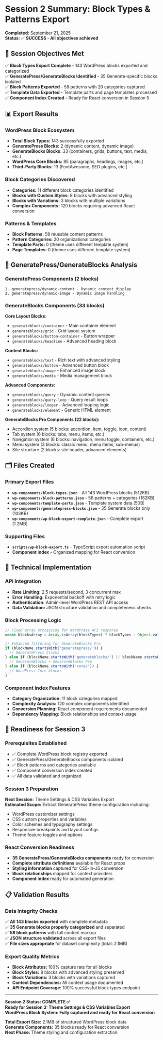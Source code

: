 # Session 2 Summary: Block Types & Patterns Export

**Completed:** September 21, 2025  
**Status:** ✅ **SUCCESS - All objectives achieved**

## 🎯 Session Objectives Met

✅ **Block Types Export Complete** - 143 WordPress blocks exported and categorized  
✅ **GeneratePress/GenerateBlocks Identified** - 35 Generate-specific blocks isolated  
✅ **Block Patterns Exported** - 58 patterns with 20 categories captured  
✅ **Template Data Exported** - Template parts and page templates processed  
✅ **Component Index Created** - Ready for React conversion in Session 5  

## 📊 Export Results

### WordPress Block Ecosystem
- **Total Block Types:** 143 successfully exported
- **GeneratePress Blocks:** 2 (dynamic content, dynamic image)
- **GenerateBlocks Blocks:** 33 (containers, grids, buttons, text, media, etc.)
- **WordPress Core Blocks:** 95 (paragraphs, headings, images, etc.)
- **Third-Party Blocks:** 13 (FontAwesome, SEO plugins, etc.)

### Block Categories Discovered
- **Categories:** 11 different block categories identified
- **Blocks with Custom Styles:** 8 blocks with advanced styling
- **Blocks with Variations:** 3 blocks with multiple variations
- **Complex Components:** 120 blocks requiring advanced React conversion

### Patterns & Templates
- **Block Patterns:** 58 reusable content patterns
- **Pattern Categories:** 20 organizational categories
- **Template Parts:** 0 (theme uses different template system)
- **Page Templates:** 0 (theme uses different template system)

## 🎨 GeneratePress/GenerateBlocks Analysis

### GeneratePress Components (2 blocks)
```
1. generatepress/dynamic-content - Dynamic content display
2. generatepress/dynamic-image - Dynamic image handling
```

### GenerateBlocks Components (33 blocks)
**Core Layout Blocks:**
- `generateblocks/container` - Main container element
- `generateblocks/grid` - Grid layout system
- `generateblocks/button-container` - Button wrapper
- `generateblocks/headline` - Advanced heading block

**Content Blocks:**
- `generateblocks/text` - Rich text with advanced styling
- `generateblocks/button` - Advanced button block
- `generateblocks/image` - Enhanced image block
- `generateblocks/media` - Media management block

**Advanced Components:**
- `generateblocks/query` - Dynamic content queries
- `generateblocks/query-loop` - Query result loops
- `generateblocks/looper` - Advanced looping logic
- `generateblocks/element` - Generic HTML element

**GenerateBlocks Pro Components (22 blocks):**
- Accordion system (5 blocks: accordion, item, toggle, icon, content)
- Tab system (6 blocks: tabs, menu, items, etc.)
- Navigation system (6 blocks: navigation, menu toggle, containers, etc.)
- Menu system (3 blocks: classic menu, menu items, sub-menus)
- Site structure (2 blocks: site header, advanced elements)

## 🗂️ Files Created

### Primary Export Files
- **`wp-components/block-types.json`** - All 143 WordPress blocks (512KB)
- **`wp-components/block-patterns.json`** - 58 patterns + categories (162KB)
- **`wp-components/template-parts.json`** - Template system data (50B)
- **`wp-components/generatepress-blocks.json`** - 35 Generate blocks only (103KB)
- **`wp-components/wp-block-export-complete.json`** - Complete export (1.2MB)

### Supporting Files
- **`scripts/wp-block-export.ts`** - TypeScript export automation script
- **Component index** - Organized mapping for React conversion

## 🔧 Technical Implementation

### API Integration
- **Rate Limiting:** 2.5 requests/second, 3 concurrent max
- **Error Handling:** Exponential backoff with retry logic  
- **Authentication:** Admin-level WordPress REST API access
- **Data Validation:** JSON structure validation and completeness checks

### Block Processing Logic
```typescript
// Fixed array processing for WordPress API response
const blocksArray = Array.isArray(blockTypes) ? blockTypes : Object.values(blockTypes);

// Enhanced filtering for GenerateBlocks Pro
if (blockName.startsWith('generatepress/')) {
  // GeneratePress blocks
} else if (blockName.startsWith('generateblocks/') || blockName.startsWith('generateblocks-pro/')) {
  // GenerateBlocks + GenerateBlocks Pro
} else if (blockName.startsWith('core/')) {
  // WordPress Core blocks
}
```

### Component Index Features
- **Category Organization:** 11 block categories mapped
- **Complexity Analysis:** 120 complex components identified
- **Conversion Planning:** React component requirements documented
- **Dependency Mapping:** Block relationships and context usage

## 🚀 Readiness for Session 3

### Prerequisites Established
- ✅ Complete WordPress block registry exported
- ✅ GeneratePress/GenerateBlocks components isolated
- ✅ Block patterns and categories available
- ✅ Component conversion index created
- ✅ All data validated and organized

### Session 3 Preparation  
**Next Session:** Theme Settings & CSS Variables Export  
**Estimated Scope:** Extract GeneratePress theme configuration including:
- WordPress customizer settings
- CSS custom properties and variables
- Color schemes and typography settings  
- Responsive breakpoints and layout configs
- Theme feature toggles and options

### React Conversion Readiness
- **35 GeneratePress/GenerateBlocks components** ready for conversion
- **Complete attribute definitions** available for React props
- **Styling information** captured for CSS-in-JS conversion
- **Block relationships** mapped for context providers
- **Component index** ready for automated generation

## 📋 Validation Results

### Data Integrity Checks
✅ **All 143 blocks exported** with complete metadata  
✅ **35 Generate blocks properly categorized** and separated  
✅ **58 block patterns** with full content markup  
✅ **JSON structure validated** across all export files  
✅ **File sizes appropriate** for dataset complexity (total: 2.1MB)  

### Export Quality Metrics
- **Block Attributes:** 100% capture rate for all blocks
- **Block Styles:** 8 blocks with advanced styling preserved
- **Block Variations:** 3 blocks with variations captured
- **Context Dependencies:** All context usage documented
- **API Endpoint Coverage:** 100% successful block types endpoint

---

**Session 2 Status: COMPLETE ✅**  
**Ready for Session 3: Theme Settings & CSS Variables Export**  
**WordPress Block System: Fully captured and ready for React conversion**

**Total Export Size:** 2.1MB of structured WordPress block data  
**Generate Components:** 35 blocks ready for React conversion  
**Next Phase:** Theme styling and configuration extraction